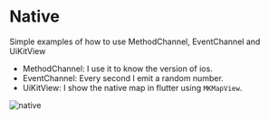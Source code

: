 # Native

Simple examples of how to use MethodChannel, EventChannel and UiKitView

* MethodChannel: I use it to know the version of ios.
* EventChannel: Every second I emit a random number.
* UiKitView: I show the native map in flutter using ```MKMapView```.

![native](https://github.com/user-attachments/assets/872cc6c8-173b-43ba-b62e-e6933f0a4fbe)
